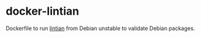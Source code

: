 
docker-lintian
==============

Dockerfile to run [lintian](https://packages.debian.org/sid/lintian) from
Debian unstable to validate Debian packages.
